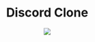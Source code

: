 <div align="center">
    <h1>Discord Clone</h1>
    <img src="https://user-images.githubusercontent.com/63013756/85083608-9c1d2800-b1a8-11ea-9ddc-dc5fdf7edc7f.png"></img>
</div>